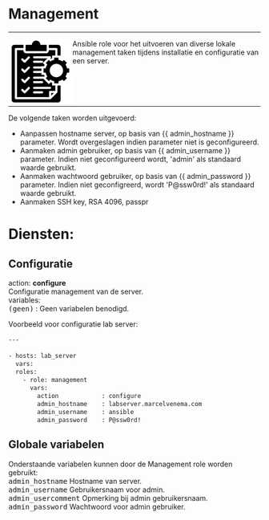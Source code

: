 # Management

***

<img src="media/icon_management.png" align="left" height="128" width="128" />
Ansible role voor het uitvoeren van diverse lokale management taken tijdens installatie en configuratie van een server.<br/>
<br/>
<br/>
<br/>
<br/>


***

De volgende taken worden uitgevoerd:<br/>
- Aanpassen hostname server, op basis van {{ admin_hostname }} parameter. Wordt overgeslagen indien parameter niet is geconfigureerd.</br>
- Aanmaken admin gebruiker, op basis van {{ admin_username }} parameter. Indien niet geconfigureerd wordt, 'admin' als standaard waarde gebruikt.<br/>
- Aanmaken wachtwoord gebruiker, op basis van {{ admin_password }} parameter. Indien niet geconfigreerd, wordt 'P@ssw0rd!' als standaard waarde gebruikt.<br/>
- Aanmaken SSH key, RSA 4096, passpr

# Diensten:

## Configuratie

action: **configure**<br/>
Configuratie management van de server.<br/>
variables:<br/>
<kbd>(geen)</kbd> : Geen variabelen benodigd.<br/>



Voorbeeld voor configuratie lab server:

```
---

- hosts: lab_server
  vars:
  roles:
    - role: management
      vars:
        action            : configure
        admin_hostname    : labserver.marcelvenema.com
        admin_username    : ansible
        admin_password    : P@ssw0rd!

```



## Globale variabelen
Onderstaande variabelen kunnen door de Management role worden gebruikt:<br/>
<kbd>admin_hostname</kbd> Hostname van server.<br/>
<kbd>admin_username</kbd> Gebruikersnaam voor admin.<br/>
<kbd>admin_usercomment</kbd> Opmerking bij admin gebruikersnaam.<br/>
<kbd>admin_password</kbd> Wachtwoord voor admin gebruiker.<br/>
